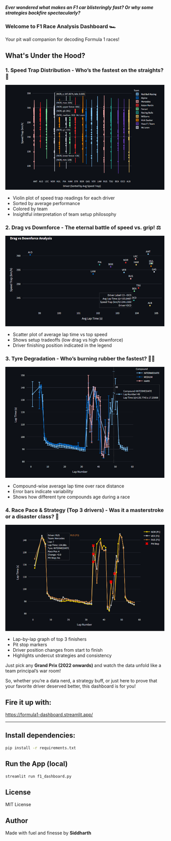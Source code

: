 
***Ever wondered what makes an F1 car blisteringly fast? Or why some strategies backfire spectacularly?***

### Welcome to ****F1 Race Analysis Dashboard**** 🏎️
Your pit wall companion for decoding Formula 1 races!

## What's Under the Hood?

### 1. Speed Trap Distribution - Who’s the fastest on the straights? 💨 
<img src="img/image_2025-04-04_02-27-54.png" width="500">

- Violin plot of speed trap readings for each driver
- Sorted by average performance
- Colored by team
- Insightful interpretation of team setup philosophy

### 2. Drag vs Downforce - The eternal battle of speed vs. grip! ⚖️
<img src="img/image_2025-04-04_02-29-02.png" width="500">

- Scatter plot of average lap time vs top speed
- Shows setup tradeoffs (low drag vs high downforce)
- Driver finishing position indicated in the legend

### 3. Tyre Degradation - Who’s burning rubber the fastest? 🛞🔥
<img src="img/image_2025-04-04_02-32-51.png" width="500">

- Compound-wise average lap time over race distance
- Error bars indicate variability
- Shows how different tyre compounds age during a race

### 4. Race Pace & Strategy (Top 3 drivers) - Was it a masterstroke or a disaster class? 🤔
<img src="img/image_2025-04-04_02-33-18.png" width="500">

- Lap-by-lap graph of top 3 finishers
- Pit stop markers
- Driver position changes from start to finish
- Highlights undercut strategies and consistency

Just pick any **Grand Prix (2022 onwards)** and watch the data unfold like a team principal’s war room!

So, whether you’re a data nerd, a strategy buff, or just here to prove that your favorite driver deserved better, this dashboard is for you!

## Fire it up with:

https://formula1-dashboard.streamlit.app/

---

## Install dependencies:
```bash
pip install -r requirements.txt
```
## Run the App (local)
```bash
streamlit run f1_dashboard.py
```
## License
MIT License

## Author
Made with fuel and finesse by **Siddharth** 


